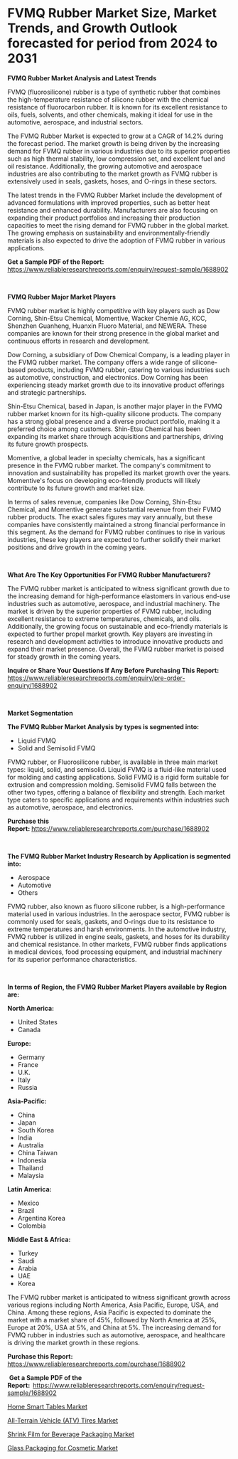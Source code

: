<p><h1>FVMQ Rubber Market Size, Market Trends, and Growth Outlook forecasted for period from 2024 to 2031</h1></p><p><strong>FVMQ Rubber Market Analysis and Latest Trends</strong></p>
<p><p>FVMQ (fluorosilicone) rubber is a type of synthetic rubber that combines the high-temperature resistance of silicone rubber with the chemical resistance of fluorocarbon rubber. It is known for its excellent resistance to oils, fuels, solvents, and other chemicals, making it ideal for use in the automotive, aerospace, and industrial sectors.</p><p>The FVMQ Rubber Market is expected to grow at a CAGR of 14.2% during the forecast period. The market growth is being driven by the increasing demand for FVMQ rubber in various industries due to its superior properties such as high thermal stability, low compression set, and excellent fuel and oil resistance. Additionally, the growing automotive and aerospace industries are also contributing to the market growth as FVMQ rubber is extensively used in seals, gaskets, hoses, and O-rings in these sectors.</p><p>The latest trends in the FVMQ Rubber Market include the development of advanced formulations with improved properties, such as better heat resistance and enhanced durability. Manufacturers are also focusing on expanding their product portfolios and increasing their production capacities to meet the rising demand for FVMQ rubber in the global market. The growing emphasis on sustainability and environmentally-friendly materials is also expected to drive the adoption of FVMQ rubber in various applications.</p></p>
<p><strong>Get a Sample PDF of the Report:&nbsp;</strong> <a href="https://www.reliableresearchreports.com/enquiry/request-sample/1688902">https://www.reliableresearchreports.com/enquiry/request-sample/1688902</a></p>
<p>&nbsp;</p>
<p><strong>FVMQ Rubber Major Market Players</strong></p>
<p><p>FVMQ rubber market is highly competitive with key players such as Dow Corning, Shin-Etsu Chemical, Momentive, Wacker Chemie AG, KCC, Shenzhen Guanheng, Huanxin Fluoro Material, and NEWERA. These companies are known for their strong presence in the global market and continuous efforts in research and development.</p><p>Dow Corning, a subsidiary of Dow Chemical Company, is a leading player in the FVMQ rubber market. The company offers a wide range of silicone-based products, including FVMQ rubber, catering to various industries such as automotive, construction, and electronics. Dow Corning has been experiencing steady market growth due to its innovative product offerings and strategic partnerships.</p><p>Shin-Etsu Chemical, based in Japan, is another major player in the FVMQ rubber market known for its high-quality silicone products. The company has a strong global presence and a diverse product portfolio, making it a preferred choice among customers. Shin-Etsu Chemical has been expanding its market share through acquisitions and partnerships, driving its future growth prospects.</p><p>Momentive, a global leader in specialty chemicals, has a significant presence in the FVMQ rubber market. The company's commitment to innovation and sustainability has propelled its market growth over the years. Momentive's focus on developing eco-friendly products will likely contribute to its future growth and market size.</p><p>In terms of sales revenue, companies like Dow Corning, Shin-Etsu Chemical, and Momentive generate substantial revenue from their FVMQ rubber products. The exact sales figures may vary annually, but these companies have consistently maintained a strong financial performance in this segment. As the demand for FVMQ rubber continues to rise in various industries, these key players are expected to further solidify their market positions and drive growth in the coming years.</p></p>
<p>&nbsp;</p>
<p><strong>What Are The Key Opportunities For FVMQ Rubber Manufacturers?</strong></p>
<p><p>The FVMQ rubber market is anticipated to witness significant growth due to the increasing demand for high-performance elastomers in various end-use industries such as automotive, aerospace, and industrial machinery. The market is driven by the superior properties of FVMQ rubber, including excellent resistance to extreme temperatures, chemicals, and oils. Additionally, the growing focus on sustainable and eco-friendly materials is expected to further propel market growth. Key players are investing in research and development activities to introduce innovative products and expand their market presence. Overall, the FVMQ rubber market is poised for steady growth in the coming years.</p></p>
<p><strong>Inquire or Share Your Questions If Any Before Purchasing This Report:</strong> <a href="https://www.reliableresearchreports.com/enquiry/pre-order-enquiry/1688902">https://www.reliableresearchreports.com/enquiry/pre-order-enquiry/1688902</a></p>
<p>&nbsp;</p>
<p><strong>Market Segmentation</strong></p>
<p><strong>The FVMQ Rubber Market Analysis by types is segmented into:</strong></p>
<p><ul><li>Liquid FVMQ</li><li>Solid and Semisolid FVMQ</li></ul></p>
<p><p>FVMQ rubber, or Fluorosilicone rubber, is available in three main market types: liquid, solid, and semisolid. Liquid FVMQ is a fluid-like material used for molding and casting applications. Solid FVMQ is a rigid form suitable for extrusion and compression molding. Semisolid FVMQ falls between the other two types, offering a balance of flexibility and strength. Each market type caters to specific applications and requirements within industries such as automotive, aerospace, and electronics.</p></p>
<p><strong>Purchase this Report:&nbsp;</strong><a href="https://www.reliableresearchreports.com/purchase/1688902">https://www.reliableresearchreports.com/purchase/1688902</a></p>
<p>&nbsp;</p>
<p><strong>The FVMQ Rubber Market Industry Research by Application is segmented into:</strong></p>
<p><ul><li>Aerospace</li><li>Automotive</li><li>Others</li></ul></p>
<p><p>FVMQ rubber, also known as fluoro silicone rubber, is a high-performance material used in various industries. In the aerospace sector, FVMQ rubber is commonly used for seals, gaskets, and O-rings due to its resistance to extreme temperatures and harsh environments. In the automotive industry, FVMQ rubber is utilized in engine seals, gaskets, and hoses for its durability and chemical resistance. In other markets, FVMQ rubber finds applications in medical devices, food processing equipment, and industrial machinery for its superior performance characteristics.</p></p>
<p>&nbsp;</p>
<p><strong>In terms of Region, the FVMQ Rubber Market Players available by Region are:</strong></p>
<p>
    <p> <strong> North America: </strong>
        <ul>
            <li>United States</li>
            <li>Canada</li>
        </ul>
        </p> 
    <p> <strong> Europe: </strong>
        <ul>
            <li>Germany</li>
            <li>France</li>
            <li>U.K.</li>
            <li>Italy</li>
            <li>Russia</li>
        </ul>
        </p> 
    <p> <strong> Asia-Pacific: </strong>
        <ul>
            <li>China</li>
            <li>Japan</li>
            <li>South Korea</li>
            <li>India</li>
            <li>Australia</li>
            <li>China Taiwan</li>
            <li>Indonesia</li>
            <li>Thailand</li>
            <li>Malaysia</li>
        </ul>
        </p> 
    <p> <strong> Latin America: </strong>
        <ul>
            <li>Mexico</li>
            <li>Brazil</li>
            <li>Argentina Korea</li>
            <li>Colombia</li>
        </ul>
        </p> 
    <p> <strong> Middle East & Africa: </strong>
        <ul>
            <li>Turkey</li>
            <li>Saudi</li>
            <li>Arabia</li>
            <li>UAE</li>
            <li>Korea</li>
        </ul>
    </p>
    </p>
<p><p>The FVMQ rubber market is anticipated to witness significant growth across various regions including North America, Asia Pacific, Europe, USA, and China. Among these regions, Asia Pacific is expected to dominate the market with a market share of 45%, followed by North America at 25%, Europe at 20%, USA at 5%, and China at 5%. The increasing demand for FVMQ rubber in industries such as automotive, aerospace, and healthcare is driving the market growth in these regions.</p></p>
<p><strong>Purchase this Report: </strong><a href="https://www.reliableresearchreports.com/purchase/1688902">https://www.reliableresearchreports.com/purchase/1688902</a></p>
<p>&nbsp;<strong>Get a Sample PDF of the Report:&nbsp;&nbsp;</strong><a href="https://www.reliableresearchreports.com/enquiry/request-sample/1688902">https://www.reliableresearchreports.com/enquiry/request-sample/1688902</a></p>
<p><strong></strong></p>
<p><p><a href="https://view.publitas.com/reportprime-1/insights-into-home-smart-tables-market-size-analysing-market-share-trends-and-growth-from-2024-to-2031/">Home Smart Tables Market</a></p><p><a href="https://zircon-bluebell-299.notion.site/All-Terrain-Vehicle-ATV-Tires-Market-Size-Reflecting-a-Forecast-Till-2031-Market-By-Type-By-Appl-102abdf580ad4b1fbde0c631fdae5cf0">All-Terrain Vehicle (ATV) Tires Market</a></p><p><a href="https://view.publitas.com/reportprime-1/shrink-film-for-beverage-packaging-market-growth-market-trends-covid-19-impact-and-forecasts-for-period-from-2024-2031/">Shrink Film for Beverage Packaging Market</a></p><p><a href="https://view.publitas.com/reportprime-1/glass-packaging-for-cosmetic-market-size-growth-and-forecast-from-2024-2031/">Glass Packaging for Cosmetic Market</a></p></p>